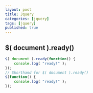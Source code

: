 ```yaml
---
layout: post
title: Jquery
categories: [jquery]
tags: [jquery]
published: true
---
```


## $( document ).ready()
```javascript
$( document ).ready(function() {
    console.log( "ready!" );
});
// Shorthand for $( document ).ready()
$(function() {
    console.log( "ready!" );
});
```